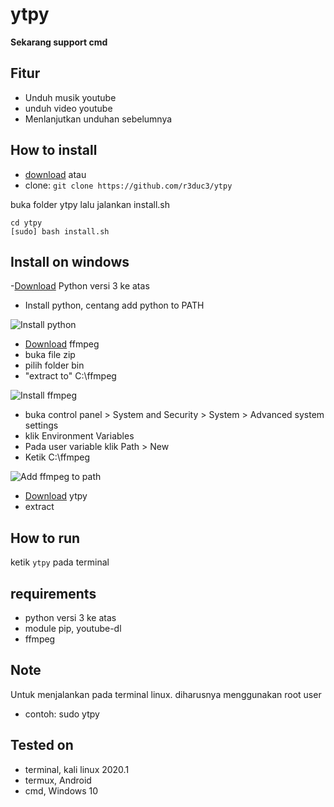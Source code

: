 # ytpy

**Sekarang support cmd**

## Fitur
* Unduh musik youtube
* unduh video youtube
* Menlanjutkan unduhan sebelumnya

## How to install
- [download](https://github.com/r3duc3/ytpy/archive/master.zip)
atau 
- clone: 
`git clone https://github.com/r3duc3/ytpy`

buka folder ytpy lalu jalankan install.sh
```
cd ytpy
[sudo] bash install.sh
```

## Install on windows
-[Download](https://www.python.org/downloads/) Python versi 3 ke atas
- Install python, centang add python to PATH

![Install python](https://i.ibb.co/3McpJrw/IMG-20200320-145220.jpg)
- [Download](https://ffmpeg.zeranoe.com/builds/win64/static/ffmpeg-4.2.2-win64-static.zip) ffmpeg
- buka file zip
- pilih folder bin
- "extract to" C:\ffmpeg

![Install ffmpeg](https://i.ibb.co/XJ3Gcr5/IMG-20200320-145008.jpg)
- buka control panel > System and Security > System > Advanced system settings
- klik Environment Variables
- Pada user variable klik Path > New
- Ketik C:\ffmpeg

![Add ffmpeg to path](https://i.ibb.co/2ydd72H/Screenshot-33.png)

- [Download](https://github.com/r3duc3/ytpy/archive/master.zip) ytpy
- extract

## How to run
ketik `ytpy` pada terminal

## requirements
- python versi 3 ke atas
- module pip, youtube-dl
- ffmpeg

## Note
Untuk menjalankan pada terminal linux. diharusnya menggunakan root user
  * contoh: sudo ytpy

## Tested on
- terminal, kali linux 2020.1
- termux, Android
- cmd, Windows 10
